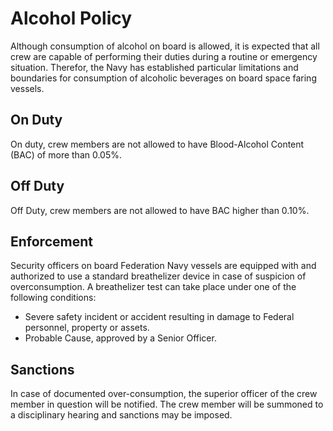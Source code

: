 ﻿---
status : 2
securityClass : 0
name : Alcohol Policy
---

# Alcohol Policy

Although consumption of alcohol on board is allowed, it is expected that all crew are capable of performing their duties during a routine or emergency situation. Therefor, the Navy has established particular limitations and boundaries for consumption of alcoholic beverages on board space faring vessels.

## On Duty

On duty, crew members are not allowed to have Blood-Alcohol Content (BAC) of more than 0.05%.


## Off Duty

Off Duty, crew members are not allowed to have BAC higher than 0.10%.


## Enforcement

Security officers on board Federation Navy vessels are equipped with and authorized to use a standard breathelizer device in case of suspicion of overconsumption.
A breathelizer test can take place under one of the following conditions:
* Severe safety incident or accident resulting in damage to Federal personnel, property or assets.
* Probable Cause, approved by a Senior Officer.


## Sanctions

In case of documented over-consumption, the superior officer of the crew member in question will be notified.
The crew member will be summoned to a disciplinary hearing and sanctions may be imposed.







